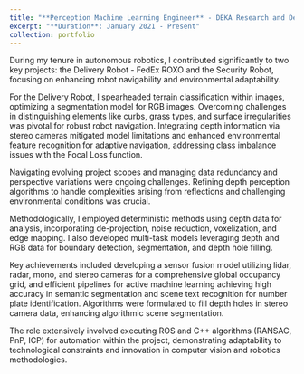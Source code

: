 ```yaml
---
title: "**Perception Machine Learning Engineer** - DEKA Research and Development Corporation"
excerpt: "**Duration**: January 2021 - Present"
collection: portfolio
---
```


During my tenure in autonomous robotics, I contributed significantly to two key projects: the Delivery Robot - FedEx ROXO and the Security Robot, focusing on enhancing robot navigability and environmental adaptability. 

For the Delivery Robot, I spearheaded terrain classification within images, optimizing a segmentation model for RGB images. Overcoming challenges in distinguishing elements like curbs, grass types, and surface irregularities was pivotal for robust robot navigation. Integrating depth information via stereo cameras mitigated model limitations and enhanced environmental feature recognition for adaptive navigation, addressing class imbalance issues with the Focal Loss function.

Navigating evolving project scopes and managing data redundancy and perspective variations were ongoing challenges. Refining depth perception algorithms to handle complexities arising from reflections and challenging environmental conditions was crucial.

Methodologically, I employed deterministic methods using depth data for analysis, incorporating de-projection, noise reduction, voxelization, and edge mapping. I also developed multi-task models leveraging depth and RGB data for boundary detection, segmentation, and depth hole filling.

Key achievements included developing a sensor fusion model utilizing lidar, radar, mono, and stereo cameras for a comprehensive global occupancy grid, and efficient pipelines for active machine learning achieving high accuracy in semantic segmentation and scene text recognition for number plate identification. Algorithms were formulated to fill depth holes in stereo camera data, enhancing algorithmic scene segmentation.

The role extensively involved executing ROS and C++ algorithms (RANSAC, PnP, ICP) for automation within the project, demonstrating adaptability to technological constraints and innovation in computer vision and robotics methodologies.